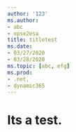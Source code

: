 ```yaml
---
author: '123'
ms.author: 
- abc
- opse2esa
title: titletest
ms.date: 
- 03/27/2020
- 03/28/2020
ms.topic: [abc, efg]
ms.prod: 
- .net, 
- dynamic365
---
```


# Its a test.
